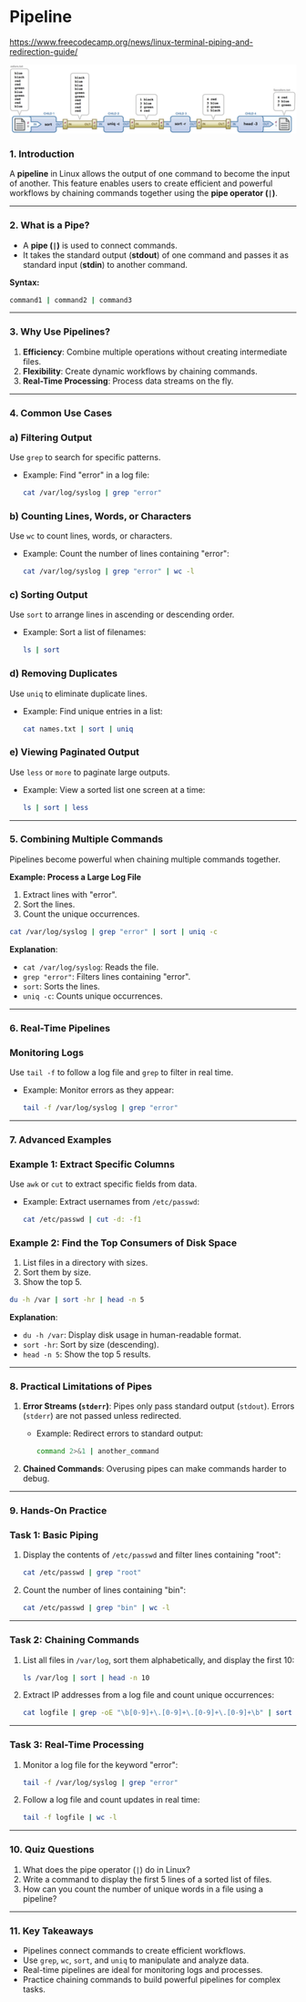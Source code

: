 # Pipeline

https://www.freecodecamp.org/news/linux-terminal-piping-and-redirection-guide/


![image.png](../../images/pipeline.png)

### **1. Introduction**

A **pipeline** in Linux allows the output of one command to become the input of another. This feature enables users to create efficient and powerful workflows by chaining commands together using the **pipe operator (`|`)**.

---

### **2. What is a Pipe?**

- A **pipe (`|`)** is used to connect commands.
- It takes the standard output (**stdout**) of one command and passes it as standard input (**stdin**) to another command.

**Syntax:**

```bash
command1 | command2 | command3

```

---

### **3. Why Use Pipelines?**

1. **Efficiency**: Combine multiple operations without creating intermediate files.
2. **Flexibility**: Create dynamic workflows by chaining commands.
3. **Real-Time Processing**: Process data streams on the fly.

---

### **4. Common Use Cases**

### **a) Filtering Output**

Use `grep` to search for specific patterns.

- Example: Find "error" in a log file:
    
    ```bash
    cat /var/log/syslog | grep "error"
    
    ```
    

### **b) Counting Lines, Words, or Characters**

Use `wc` to count lines, words, or characters.

- Example: Count the number of lines containing "error":
    
    ```bash
    cat /var/log/syslog | grep "error" | wc -l
    
    ```
    

### **c) Sorting Output**

Use `sort` to arrange lines in ascending or descending order.

- Example: Sort a list of filenames:
    
    ```bash
    ls | sort
    
    ```
    

### **d) Removing Duplicates**

Use `uniq` to eliminate duplicate lines.

- Example: Find unique entries in a list:
    
    ```bash
    cat names.txt | sort | uniq
    
    ```
    

### **e) Viewing Paginated Output**

Use `less` or `more` to paginate large outputs.

- Example: View a sorted list one screen at a time:
    
    ```bash
    ls | sort | less
    
    ```
    

---

### **5. Combining Multiple Commands**

Pipelines become powerful when chaining multiple commands together.

**Example: Process a Large Log File**

1. Extract lines with "error".
2. Sort the lines.
3. Count the unique occurrences.

```bash
cat /var/log/syslog | grep "error" | sort | uniq -c

```

**Explanation**:

- `cat /var/log/syslog`: Reads the file.
- `grep "error"`: Filters lines containing "error".
- `sort`: Sorts the lines.
- `uniq -c`: Counts unique occurrences.

---

### **6. Real-Time Pipelines**

### Monitoring Logs

Use `tail -f` to follow a log file and `grep` to filter in real time.

- Example: Monitor errors as they appear:
    
    ```bash
    tail -f /var/log/syslog | grep "error"
    
    ```
    

---

### **7. Advanced Examples**

### **Example 1: Extract Specific Columns**

Use `awk` or `cut` to extract specific fields from data.

- Example: Extract usernames from `/etc/passwd`:
    
    ```bash
    cat /etc/passwd | cut -d: -f1
    
    ```
    

### **Example 2: Find the Top Consumers of Disk Space**

1. List files in a directory with sizes.
2. Sort them by size.
3. Show the top 5.

```bash
du -h /var | sort -hr | head -n 5

```

**Explanation**:

- `du -h /var`: Display disk usage in human-readable format.
- `sort -hr`: Sort by size (descending).
- `head -n 5`: Show the top 5 results.

---

### **8. Practical Limitations of Pipes**

1. **Error Streams (`stderr`)**: Pipes only pass standard output (`stdout`). Errors (`stderr`) are not passed unless redirected.
    - Example: Redirect errors to standard output:
        
        ```bash
        command 2>&1 | another_command
        
        ```
        
2. **Chained Commands**: Overusing pipes can make commands harder to debug.

---

### **9. Hands-On Practice**

### **Task 1: Basic Piping**

1. Display the contents of `/etc/passwd` and filter lines containing "root":
    
    ```bash
    cat /etc/passwd | grep "root"
    
    ```
    
2. Count the number of lines containing "bin":
    
    ```bash
    cat /etc/passwd | grep "bin" | wc -l
    
    ```
    

---

### **Task 2: Chaining Commands**

1. List all files in `/var/log`, sort them alphabetically, and display the first 10:
    
    ```bash
    ls /var/log | sort | head -n 10
    
    ```
    
2. Extract IP addresses from a log file and count unique occurrences:
    
    ```bash
    cat logfile | grep -oE "\b[0-9]+\.[0-9]+\.[0-9]+\.[0-9]+\b" | sort | uniq -c
    
    ```
    

---

### **Task 3: Real-Time Processing**

1. Monitor a log file for the keyword "error":
    
    ```bash
    tail -f /var/log/syslog | grep "error"
    
    ```
    
2. Follow a log file and count updates in real time:
    
    ```bash
    tail -f logfile | wc -l
    
    ```
    

---

### **10. Quiz Questions**

1. What does the pipe operator (`|`) do in Linux?
2. Write a command to display the first 5 lines of a sorted list of files.
3. How can you count the number of unique words in a file using a pipeline?

---

### **11. Key Takeaways**

- Pipelines connect commands to create efficient workflows.
- Use `grep`, `wc`, `sort`, and `uniq` to manipulate and analyze data.
- Real-time pipelines are ideal for monitoring logs and processes.
- Practice chaining commands to build powerful pipelines for complex tasks.